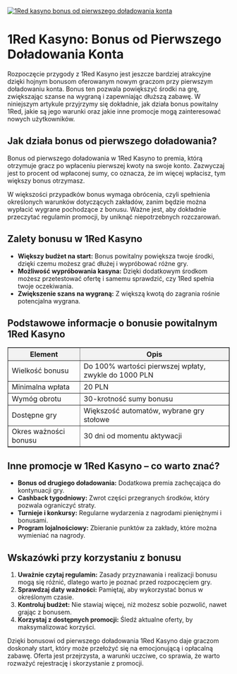 [![1Red kasyno bonus od pierwszego doładowania konta](https://123-caf.pages.dev/gitsignup.png)](https://vrmoo.ru/Bt82HjjY)

<h1>1Red Kasyno: Bonus od Pierwszego Doładowania Konta</h1> <p>Rozpoczęcie przygody z 1Red Kasyno jest jeszcze bardziej atrakcyjne dzięki hojnym bonusom oferowanym nowym graczom przy pierwszym doładowaniu konta. Bonus ten pozwala powiększyć środki na grę, zwiększając szanse na wygraną i zapewniając dłuższą zabawę. W niniejszym artykule przyjrzymy się dokładnie, jak działa bonus powitalny 1Red, jakie są jego warunki oraz jakie inne promocje mogą zainteresować nowych użytkowników.</p>  <h2>Jak działa bonus od pierwszego doładowania?</h2> <p>Bonus od pierwszego doładowania w 1Red Kasyno to premia, którą otrzymuje gracz po wpłaceniu pierwszej kwoty na swoje konto. Zazwyczaj jest to procent od wpłaconej sumy, co oznacza, że im więcej wpłacisz, tym większy bonus otrzymasz.</p> <p>W większości przypadków bonus wymaga obrócenia, czyli spełnienia określonych warunków dotyczących zakładów, zanim będzie można wypłacić wygrane pochodzące z bonusu. Ważne jest, aby dokładnie przeczytać regulamin promocji, by uniknąć niepotrzebnych rozczarowań.</p>  <h2>Zalety bonusu w 1Red Kasyno</h2> <ul>   <li><strong>Większy budżet na start:</strong> Bonus powitalny powiększa twoje środki, dzięki czemu możesz grać dłużej i wypróbować różne gry.</li>   <li><strong>Możliwość wypróbowania kasyna:</strong> Dzięki dodatkowym środkom możesz przetestować ofertę i samemu sprawdzić, czy 1Red spełnia twoje oczekiwania.</li>   <li><strong>Zwiększenie szans na wygraną:</strong> Z większą kwotą do zagrania rośnie potencjalna wygrana.</li> </ul>  <h2>Podstawowe informacje o bonusie powitalnym 1Red Kasyno</h2> <table border="1" cellpadding="8" cellspacing="0" style="border-collapse: collapse; width: 100%; max-width: 600px;">   <thead>     <tr style="background-color: #f2f2f2;">       <th>Element</th>       <th>Opis</th>     </tr>   </thead>   <tbody>     <tr>       <td>Wielkość bonusu</td>       <td>Do 100% wartości pierwszej wpłaty, zwykle do 1000 PLN</td>     </tr>     <tr>       <td>Minimalna wpłata</td>       <td>20 PLN</td>     </tr>     <tr>       <td>Wymóg obrotu</td>       <td>30-krotność sumy bonusu</td>     </tr>     <tr>       <td>Dostępne gry</td>       <td>Większość automatów, wybrane gry stołowe</td>     </tr>     <tr>       <td>Okres ważności bonusu</td>       <td>30 dni od momentu aktywacji</td>     </tr>   </tbody> </table>  <h2>Inne promocje w 1Red Kasyno – co warto znać?</h2> <pPoza bonusem od pierwszego doładowania konta, 1Red Kasyno oferuje również inne atrakcyjne promocje dla swoich graczy. Oto kilka przykładów:</p>  <ul>   <li><strong>Bonus od drugiego doładowania:</strong> Dodatkowa premia zachęcająca do kontynuacji gry.</li>   <li><strong>Cashback tygodniowy:</strong> Zwrot części przegranych środków, który pozwala ograniczyć straty.</li>   <li><strong>Turnieje i konkursy:</strong> Regularne wydarzenia z nagrodami pieniężnymi i bonusami.</li>   <li><strong>Program lojalnościowy:</strong> Zbieranie punktów za zakłady, które można wymieniać na nagrody.</li> </ul>  <h2>Wskazówki przy korzystaniu z bonusu</h2> <ol>   <li><strong>Uważnie czytaj regulamin:</strong> Zasady przyznawania i realizacji bonusu mogą się różnić, dlatego warto je poznać przed rozpoczęciem gry.</li>   <li><strong>Sprawdzaj daty ważności:</strong> Pamiętaj, aby wykorzystać bonus w określonym czasie.</li>   <li><strong>Kontroluj budżet:</strong> Nie stawiaj więcej, niż możesz sobie pozwolić, nawet grając z bonusem.</li>   <li><strong>Korzystaj z dostępnych promocji:</strong> Śledź aktualne oferty, by maksymalizować korzyści.</li> </ol>  <p>Dzięki bonusowi od pierwszego doładowania 1Red Kasyno daje graczom doskonały start, który może przełożyć się na emocjonującą i opłacalną zabawę. Oferta jest przejrzysta, a warunki uczciwe, co sprawia, że warto rozważyć rejestrację i skorzystanie z promocji.</p>